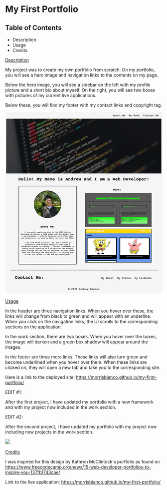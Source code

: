 # My First Portfolio

## Table of Contents

- Description
- Usage
- Credits

[Description](#Description)

My project was to create my own portfolio from scratch. On my portfolio, you will see a hero image and navigation links to the contents on my page.

Below the hero image, you will see a sidebar on the left with my profile picture and a short bio about myself. On the right, you will see two boxes with pictures of my current live applications.

Below these, you will find my footer with my contact links and copyright tag.

<img src="./assets/images/portfolio.png"/>

[Usage](#Usage)

In the header are three navigation links. When you hover over these, the links will change from black to green and will appear with an underline. When you click on the navigation links, the UI scrolls to the corresponding sections on the application.

In the work section, there are two boxes. When you hover over the boxes, the image will darken and a green box shadow will appear around the images.

In the footer are three more links. These links will also turn green and become underlined when you hover over them. When these links are clicked on, they will open a new tab and take you to the corresponding site.

Here is a link to the deployed site: https://morrisbianco.github.io/my-first-portfolio/

EDIT #1: 

After the first project, I have updated my portfolio with a new framework and with my project now included in the work section. 

EDIT #2:

After the second project, I have updated my portfolio with my project now including new projects in the work section.

<img src="./assets/images/portfolio2.png"/>

[Credits](#Credits)

I was inspired for this design by Kathryn McClintock's portfolio as found on https://www.freecodecamp.org/news/15-web-developer-portfolios-to-inspire-you-137fb1743cae/


Link to the live application: https://morrisbianco.github.io/my-first-portfolio/